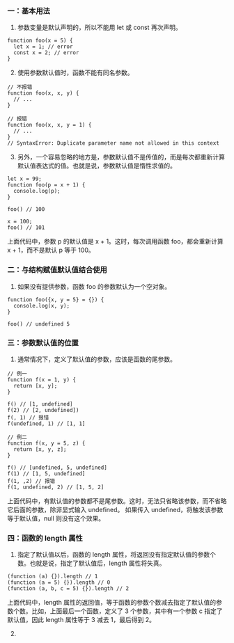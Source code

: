 ### 一：基本用法

1. 参数变量是默认声明的，所以不能用 let 或 const 再次声明。

```
function foo(x = 5) {
  let x = 1; // error
  const x = 2; // error
}
```

2. 使用参数默认值时，函数不能有同名参数。

```
// 不报错
function foo(x, x, y) {
  // ...
}

// 报错
function foo(x, x, y = 1) {
  // ...
}
// SyntaxError: Duplicate parameter name not allowed in this context
```

3. 另外，一个容易忽略的地方是，参数默认值不是传值的，而是每次都重新计算默认值表达式的值。也就是说，参数默认值是惰性求值的。

```
let x = 99;
function foo(p = x + 1) {
  console.log(p);
}

foo() // 100

x = 100;
foo() // 101
```

上面代码中，参数 p 的默认值是 x + 1。这时，每次调用函数 foo，都会重新计算 x + 1，而不是默认 p 等于 100。

### 二：与结构赋值默认值结合使用

1. 如果没有提供参数，函数 foo 的参数默认为一个空对象。

```
function foo({x, y = 5} = {}) {
  console.log(x, y);
}

foo() // undefined 5
```

### 三：参数默认值的位置

1. 通常情况下，定义了默认值的参数，应该是函数的尾参数。

```
// 例一
function f(x = 1, y) {
  return [x, y];
}

f() // [1, undefined]
f(2) // [2, undefined])
f(, 1) // 报错
f(undefined, 1) // [1, 1]

// 例二
function f(x, y = 5, z) {
  return [x, y, z];
}

f() // [undefined, 5, undefined]
f(1) // [1, 5, undefined]
f(1, ,2) // 报错
f(1, undefined, 2) // [1, 5, 2]
```

上面代码中，有默认值的参数都不是尾参数。这时，无法只省略该参数，而不省略它后面的参数，除非显式输入 undefined。
如果传入 undefined，将触发该参数等于默认值，null 则没有这个效果。

### 四：函数的 length 属性

1. 指定了默认值以后，函数的 length 属性，将返回没有指定默认值的参数个数。也就是说，指定了默认值后，length 属性将失真。

```
(function (a) {}).length // 1
(function (a = 5) {}).length // 0
(function (a, b, c = 5) {}).length // 2
```

上面代码中，length 属性的返回值，等于函数的参数个数减去指定了默认值的参数个数。比如，上面最后一个函数，定义了 3 个参数，其中有一个参数 c 指定了默认值，因此 length 属性等于 3 减去 1，最后得到 2。

2.
